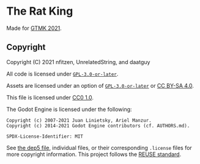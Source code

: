 <!--
  ~ SPDX-FileCopyrightText: 2021 nfitzen
  ~ 
  ~ SPDX-License-Identifier: CC0-1.0
  -->

# The Rat King

Made for [GTMK 2021](https://itch.io/jam/gmtk-2021).

## Copyright

Copyright (C) 2021 nfitzen, UnrelatedString, and daatguy

All code is licensed under [`GPL-3.0-or-later`].

Assets are licensed under an option of [`GPL-3.0-or-later`] or [CC BY-SA 4.0].

This file is licensed under [CC0 1.0].

The Godot Engine is licensed under the following:

```
Copyright (c) 2007-2021 Juan Linietsky, Ariel Manzur.
Copyright (c) 2014-2021 Godot Engine contributors (cf. AUTHORS.md).

SPDX-License-Identifier: MIT
```

See [the dep5 file](.reuse/dep5), individual files, or their corresponding `.license` files for more copyright information.
This project follows the [REUSE standard](https://reuse.software/).

[`GPL-3.0-or-later`]: https://spdx.org/licenses/GPL-3.0-or-later.html
[CC BY-SA 4.0]: https://creativecommons.org/licenses/by-sa/4.0/
[CC0 1.0]: https://creativecommons.org/publicdomain/zero/1.0/
